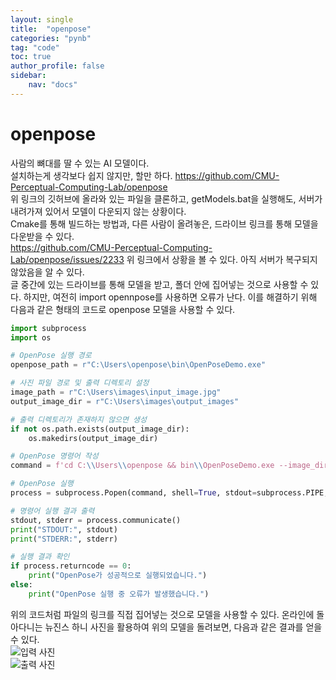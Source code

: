 ```yaml
---
layout: single
title:  "openpose"
categories: "pynb"
tag: "code"
toc: true
author_profile: false
sidebar:
    nav: "docs"
---
```


# openpose
사람의 뼈대를 딸 수 있는 AI 모델이다.  
설치하는게 생각보다 쉽지 않지만, 할만 하다.
https://github.com/CMU-Perceptual-Computing-Lab/openpose  
위 링크의 깃허브에 올라와 있는 파일을 클론하고, getModels.bat을 실행해도, 서버가 내려가져 있어서 모델이 다운되지 않는 상황이다.  
Cmake를 통해 빌드하는 방법과, 다른 사람이 올려놓은, 드라이브 링크를 통해 모델을 다운받을 수 있다.  
https://github.com/CMU-Perceptual-Computing-Lab/openpose/issues/2233
위 링크에서 상황을 볼 수 있다. 아직 서버가 복구되지 않았음을 알 수 있다.  
글 중간에 있는 드라이브를 통해 모델을 받고, 폴더 안에 집어넣는 것으로 사용할 수 있다.
하지만, 여전히 import opennpose를 사용하면 오류가 난다.
이를 해결하기 위해 다음과 같은 형태의 코드로 openpose 모델을 사용할 수 있다.

```python
import subprocess
import os

# OpenPose 실행 경로
openpose_path = r"C:\Users\openpose\bin\OpenPoseDemo.exe"

# 사진 파일 경로 및 출력 디렉토리 설정
image_path = r"C:\Users\images\input_image.jpg"
output_image_dir = r"C:\Users\images\output_images"

# 출력 디렉토리가 존재하지 않으면 생성
if not os.path.exists(output_image_dir):
    os.makedirs(output_image_dir)

# OpenPose 명령어 작성
command = f'cd C:\\Users\\openpose && bin\\OpenPoseDemo.exe --image_dir "{os.path.dirname(image_path)}" --write_images "{output_image_dir}" --display 0 --render_pose 1'

# OpenPose 실행
process = subprocess.Popen(command, shell=True, stdout=subprocess.PIPE, stderr=subprocess.PIPE, text=True)

# 명령어 실행 결과 출력
stdout, stderr = process.communicate()
print("STDOUT:", stdout)
print("STDERR:", stderr)

# 실행 결과 확인
if process.returncode == 0:
    print("OpenPose가 성공적으로 실행되었습니다.")
else:
    print("OpenPose 실행 중 오류가 발생했습니다.")


```

위의 코드처럼 파일의 링크를 직접 집어넣는 것으로 모델을 사용할 수 있다.
온라인에 돌아다니는 뉴진스 하니 사진을 활용하여 위의 모델을 돌려보면, 다음과 같은 결과를 얻을 수 있다.  
![입력 사진](https://github.com/user-attachments/assets/c3600d63-dc26-4d8d-9b12-40e65e46ff88)  
![출력 사진](https://github.com/user-attachments/assets/6f490615-194d-4ca2-bcf5-58ed268becf7)  